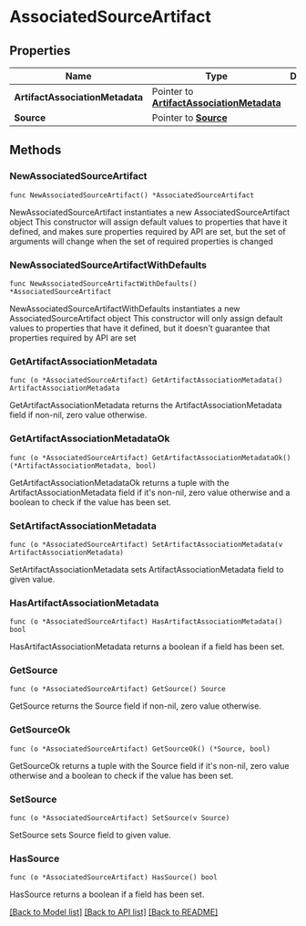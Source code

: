 # AssociatedSourceArtifact

## Properties

Name | Type | Description | Notes
------------ | ------------- | ------------- | -------------
**ArtifactAssociationMetadata** | Pointer to [**ArtifactAssociationMetadata**](ArtifactAssociationMetadata.md) |  | [optional] 
**Source** | Pointer to [**Source**](Source.md) |  | [optional] 

## Methods

### NewAssociatedSourceArtifact

`func NewAssociatedSourceArtifact() *AssociatedSourceArtifact`

NewAssociatedSourceArtifact instantiates a new AssociatedSourceArtifact object
This constructor will assign default values to properties that have it defined,
and makes sure properties required by API are set, but the set of arguments
will change when the set of required properties is changed

### NewAssociatedSourceArtifactWithDefaults

`func NewAssociatedSourceArtifactWithDefaults() *AssociatedSourceArtifact`

NewAssociatedSourceArtifactWithDefaults instantiates a new AssociatedSourceArtifact object
This constructor will only assign default values to properties that have it defined,
but it doesn't guarantee that properties required by API are set

### GetArtifactAssociationMetadata

`func (o *AssociatedSourceArtifact) GetArtifactAssociationMetadata() ArtifactAssociationMetadata`

GetArtifactAssociationMetadata returns the ArtifactAssociationMetadata field if non-nil, zero value otherwise.

### GetArtifactAssociationMetadataOk

`func (o *AssociatedSourceArtifact) GetArtifactAssociationMetadataOk() (*ArtifactAssociationMetadata, bool)`

GetArtifactAssociationMetadataOk returns a tuple with the ArtifactAssociationMetadata field if it's non-nil, zero value otherwise
and a boolean to check if the value has been set.

### SetArtifactAssociationMetadata

`func (o *AssociatedSourceArtifact) SetArtifactAssociationMetadata(v ArtifactAssociationMetadata)`

SetArtifactAssociationMetadata sets ArtifactAssociationMetadata field to given value.

### HasArtifactAssociationMetadata

`func (o *AssociatedSourceArtifact) HasArtifactAssociationMetadata() bool`

HasArtifactAssociationMetadata returns a boolean if a field has been set.

### GetSource

`func (o *AssociatedSourceArtifact) GetSource() Source`

GetSource returns the Source field if non-nil, zero value otherwise.

### GetSourceOk

`func (o *AssociatedSourceArtifact) GetSourceOk() (*Source, bool)`

GetSourceOk returns a tuple with the Source field if it's non-nil, zero value otherwise
and a boolean to check if the value has been set.

### SetSource

`func (o *AssociatedSourceArtifact) SetSource(v Source)`

SetSource sets Source field to given value.

### HasSource

`func (o *AssociatedSourceArtifact) HasSource() bool`

HasSource returns a boolean if a field has been set.


[[Back to Model list]](../README.md#documentation-for-models) [[Back to API list]](../README.md#documentation-for-api-endpoints) [[Back to README]](../README.md)


